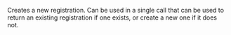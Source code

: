 Creates a new registration.  Can be used in a single call that can be used to return an existing registration if
one exists, or create a new one if it does not.

